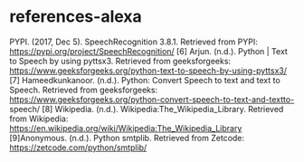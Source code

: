 # references-alexa

PYPI. (2017, Dec 5). SpeechRecognition 3.8.1. Retrieved from PYPI:
https://pypi.org/project/SpeechRecognition/
[6] Arjun. (n.d.). Python | Text to Speech by using pyttsx3. Retrieved from geeksforgeeks:
https://www.geeksforgeeks.org/python-text-to-speech-by-using-pyttsx3/
[7] Hameedkunkanoor. (n.d.). Python: Convert Speech to text and text to Speech. Retrieved
from geeksforgeeks: https://www.geeksforgeeks.org/python-convert-speech-to-text-and-textto-
speech/
[8] Wikipedia. (n.d.). Wikipedia:The_Wikipedia_Library. Retrieved from Wikipedia:
https://en.wikipedia.org/wiki/Wikipedia:The_Wikipedia_Library
[9]Anonymous. (n.d.). Python smtplib. Retrieved from Zetcode:
https://zetcode.com/python/smtplib/
